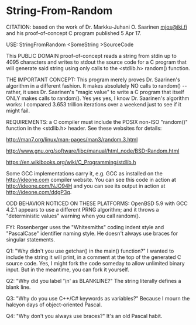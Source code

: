# String-From-Random
CITATION: based on the work of Dr. Markku-Juhani O. Saarinen <mjos@iki.fi> and his proof-of-concept C program published 5 Apr 17.

   USE: StringFromRandom  \<SomeString  \>SourceCode

This PUBLIC DOMAIN proof-of-concept reads a string from stdin up to 4095 characters and writes to stdout the source code for a C program that will generate said string using only calls to the \<stdlib.h\> random() function.

THE IMPORTANT CONCEPT: This program merely proves Dr. Saarinen's algorithm in a different fashion.  It makes absolutely NO calls to random() -- rather, it uses Dr. Saarinen's "magic value" to write a C program that itself ONLY makes calls to random().  Yes yes yes, I know Dr. Saarinen's algorithm works: I compared 3.653 trillion iterations over a weekend just to see if it might fail.

REQUIREMENTS: a C compiler must include the POSIX non-ISO "random()" function in the <stdlib.h> header.  See these websites for details:

http://man7.org/linux/man-pages/man3/random.3.html

http://www.gnu.org/software/libc/manual/html_node/BSD-Random.html

https://en.wikibooks.org/wiki/C_Programming/stdlib.h

Some GCC implementations carry it, e.g. GCC as installed on the http://ideone.com compiler website.  You can see this code in action at http://ideone.com/NJO94H and you can see its output in action at http://ideone.com/ddgP3q.

ODD BEHAVIOR NOTICED ON THESE PLATFORMS: OpenBSD 5.9 with GCC 4.2.1 appears to use a different PRNG algorithm; and it throws a "deterministic values" warning when you call random().

FYI: Rosenberger uses the "Whitesmiths" coding indent style and "PascalCase" identifier naming style.  He doesn't always use braces for singular statements.

Q1: "Why didn't you use getchar() in the main() function?"  I wanted to include the string it will print, in a comment at the top of the generated C source code.  Yes, I might fork the code someday to allow unlimited binary input.  But in the meantime, you can fork it yourself.

Q2: "Why did you label '\n' as BLANKLINE?"  The string literally defines a blank line.

Q3: "Why do you use C++/C# keywords as variables?"  Because I mourn the halcyon days of object-oriented Pascal.

Q4: "Why don't you always use braces?"  It's an old Pascal habit.
